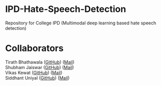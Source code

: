 # IPD-Hate-Speech-Detection
Repository for College IPD (Multimodal deep learning based hate speech detection)

# Collaborators
Tirath Bhathawala ([GitHub](https://github.com/Tirath5504)) ([Mail](mailto:tirath.bhathawala@gmail.com))
<br>
Shubham Jaiswar ([GitHub](https://github.com/shubhamjaiswar43)) ([Mail](mailto:shubhamjaiswar08@gmail.com))
<br>
Vikas Kewat ([GitHub](https://github.com/codesbyvikas)) ([Mail](mailto:tirath.bhathawala@gmail.com))
<br>
Siddhant Uniyal ([GitHub](https://github.com/siddhant-uniyal)) ([Mail](mailto:siddhantuniyal416@gmail.com))
